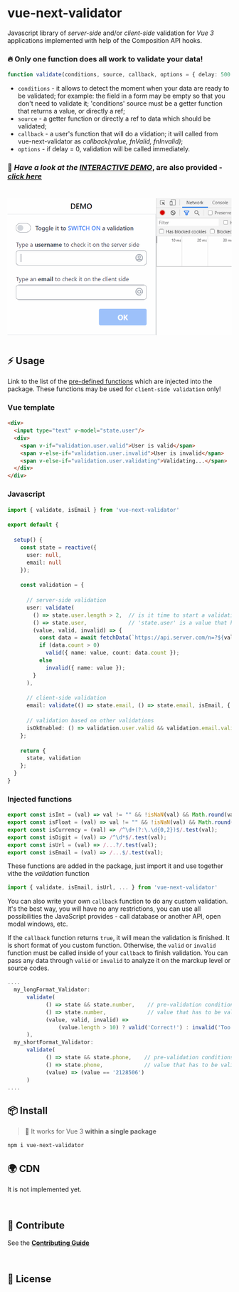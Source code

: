 # vue-next-validator

Javascript library of _server-side_ and/or _client-side_ validation for _*Vue 3*_ applications implemented with help of the Composition API hooks.

### 🔥 Only one function does all work to validate your data!


```ts
function validate(conditions, source, callback, options = { delay: 500 });
```
* `conditions` - it allows to detect the moment when your data are ready to be validated;
for example: the field in a form may be empty so that you don't need to validate it;
'conditions' source must be a getter function that returns a value, or directly a ref;
* `source` - a getter function or directly a ref to data which should be validated;
* `callback` - a user's function that will do a vlidation;
              it will called from vue-next-validator as *callback(value, fnValid, fnInvalid)*;
* `options` - if delay = 0, validation will be called immediately.


### 🚀 ***Have a look at the [INTERACTIVE DEMO](https://belset.github.io/vue-next-validator/demo-package/dist/)***, are also provided - _[click here](https://github.com/belset/vue-next-validator/tree/master/demo-package)_ 

#
[![demo](https://raw.githubusercontent.com/belset/vue-next-validator/master/working.gif)](https://raw.githubusercontent.com/belset/vue-next-validator/master/working.gif)
#


## ⚡ Usage

Link to the list of the [pre-defined functions](#injected-functions) which are injected into the package. These functions may be used for `client-side validation` only!

### Vue template

```html
<div>
  <input type="text" v-model="state.user"/>
  <div>  
    <span v-if="validation.user.valid">User is valid</span>
    <span v-else-if="validation.user.invalid">User is invalid</span>
    <span v-else-if="validation.user.validating">Validating...</span>
  </div>
</div>
```

### Javascript

```ts
import { validate, isEmail } from 'vue-next-validator'

export default {
    
  setup() {
    const state = reactive({
      user: null,
      email: null
    });

    const validation = {
      
      // server-side validation
      user: validate(
        () => state.user.length > 2,  // is it time to start a validation or not?
        () => state.user,             // 'state.user' is a value that has to be validated
        (value, valid, invalid) => {  
          const data = await fetchData(`https://api.server.com/n=?${value}`);
          if (data.count > 0)
            valid({ name: value, count: data.count });
          else
            invalid({ name: value });
        }
      ),

      // client-side validation
      email: validate(() => state.email, () => state.email, isEmail, { delay: 0 }),

      // validation based on other validations
      isOkEnabled: () => validation.user.valid && validation.email.valid
    };

    return {
      state, validation
    };
  }
}
```

### Injected functions
```ts
export const isInt = (val) => val != "" && !isNaN(val) && Math.round(val) == val;
export const isFloat = (val) => val != "" && !isNaN(val) && Math.round(val) != val;
export const isCurrency = (val) => /^\d+(?:\.\d{0,2})$/.test(val);
export const isDigit = (val) => /^\d*$/.test(val);
export const isUrl = (val) => /...?/.test(val);
export const isEmail = (val) => /...$/.test(val);
```
These functions are added in the package, just import it and use together vithe the _validation_ function 
```ts
import { validate, isEmail, isUrl, ... } from 'vue-next-validator'
```

You can also write your own `callback` function to do any custom validation. It's the best way, you will have no any restrictions, you can use all possibilities the JavaScript provides - call database or another API, open modal windows, etc.

If the `callback` function returns `true`, it will mean the validation is finished. It is short format of you custom function.
Otherwise, the `valid` or `invalid` function must be called inside of your `callback` to finish validation. 
You can pass any data through `valid` or `invalid` to analyze it on the marckup level or source codes.

```ts
....
  my_longFormat_Validator: 
      validate(
            () => state && state.number,    // pre-validation conditions
            () => state.number,             // value that has to be validated
            (value, valid, invalid) => 
                (value.length > 10) ? valid('Correct!') : invalid('Too short!')
      ),
  my_shortFormat_Validator:
      validate(
            () => state && state.phone,    // pre-validation conditions
            () => state.phone,             // value that has to be validated
            (value) => (value == '2128506')
      )
....
```


## 📦 Install

> 🎩 It works for Vue 3 **within a single package** 

```bash
npm i vue-next-validator
```


## 🌍 CDN

It is not implemented yet.

&nbsp;

## 🧱 Contribute

See the [**Contributing Guide**](https://github.com/belset/vue-next-validator/contributing)

&nbsp;

## 📄 License

